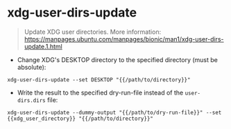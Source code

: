 # xdg-user-dirs-update

> Update XDG user directories.
> More information: <https://manpages.ubuntu.com/manpages/bionic/man1/xdg-user-dirs-update.1.html>

- Change XDG's DESKTOP directory to the specified directory (must be absolute):

`xdg-user-dirs-update --set DESKTOP "{{/path/to/directory}}"`

- Write the result to the specified dry-run-file instead of the `user-dirs.dirs` file:

`xdg-user-dirs-update --dummy-output "{{/path/to/dry-run-file}}" --set {{xdg_user_directory}} "{{/path/to/directory}}"`
